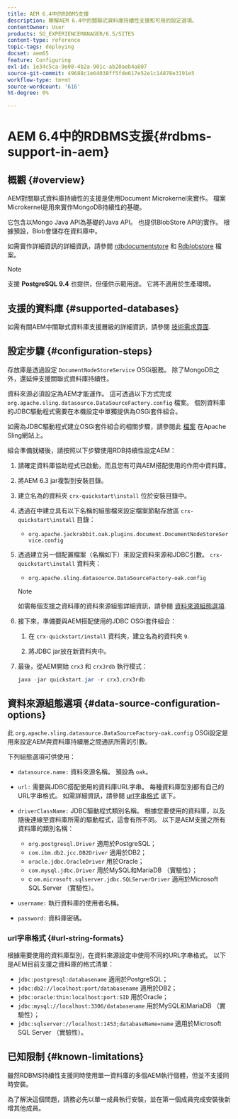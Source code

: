 ```yaml
---
title: AEM 6.4中的RDBMS支援
description: 瞭解AEM 6.4中的關聯式資料庫持續性支援和可用的設定選項。
contentOwner: User
products: SG_EXPERIENCEMANAGER/6.5/SITES
content-type: reference
topic-tags: deploying
docset: aem65
feature: Configuring
exl-id: 1e34c5ca-9e08-4b2a-901c-ab28aeb4a807
source-git-commit: 49688c1e64038ff5fde617e52e1c14878e3191e5
workflow-type: tm+mt
source-wordcount: '616'
ht-degree: 0%

---
```


# AEM 6.4中的RDBMS支援{#rdbms-support-in-aem}

## 概觀 {#overview}

AEM對關聯式資料庫持續性的支援是使用Document Microkernel來實作。 檔案Microkernel是用來實作MongoDB持續性的基礎。

它包含以Mongo Java API為基礎的Java API。 也提供BlobStore API的實作。 根據預設，Blob會儲存在資料庫中。

如需實作詳細資訊的詳細資訊，請參閱 [rdbdocumentstore](https://jackrabbit.apache.org/oak/docs/apidocs/org/apache/jackrabbit/oak/plugins/document/rdb/RDBDocumentStore.html) 和 [Rdblobstore](https://jackrabbit.apache.org/oak/docs/apidocs/org/apache/jackrabbit/oak/plugins/document/rdb/RDBBlobStore.html) 檔案。

>[!NOTE]
>
>支援 **PostgreSQL 9.4** 也提供，但僅供示範用途。 它將不適用於生產環境。

## 支援的資料庫 {#supported-databases}

如需有關AEM中關聯式資料庫支援層級的詳細資訊，請參閱 [技術需求頁面](/help/sites-deploying/technical-requirements.md).

## 設定步驟 {#configuration-steps}

存放庫是透過設定 `DocumentNodeStoreService` OSGi服務。 除了MongoDB之外，還延伸支援關聯式資料庫持續性。

資料來源必須設定為AEM才能運作。 這可透過以下方式完成 `org.apache.sling.datasource.DataSourceFactory.config` 檔案。 個別資料庫的JDBC驅動程式需要在本機設定中單獨提供為OSGi套件組合。

如需為JDBC驅動程式建立OSGi套件組合的相關步驟，請參閱此 [檔案](https://sling.apache.org/documentation/bundles/datasource-providers.html#convert-driver-jars-to-bundle) 在Apache Sling網站上。

組合準備就緒後，請按照以下步驟使用RDB持續性設定AEM：

1. 請確定資料庫協助程式已啟動，而且您有可與AEM搭配使用的作用中資料庫。
1. 將AEM 6.3 jar複製到安裝目錄。
1. 建立名為的資料夾 `crx-quickstart\install` 位於安裝目錄中。
1. 透過在中建立具有以下名稱的組態檔來設定檔案節點存放區 `crx-quickstart\install` 目錄：

   * `org.apache.jackrabbit.oak.plugins.document.DocumentNodeStoreService.config`

1. 透過建立另一個配置檔案（名稱如下）來設定資料來源和JDBC引數。 `crx-quickstart\install` 資料夾：

   * `org.apache.sling.datasource.DataSourceFactory-oak.config`

   >[!NOTE]
   >
   >如需每個支援之資料庫的資料來源組態詳細資訊，請參閱 [資料來源組態選項](/help/sites-deploying/rdbms-support-in-aem.md#data-source-configuration-options).

1. 接下來，準備要與AEM搭配使用的JDBC OSGi套件組合：

   1. 在 `crx-quickstart/install` 資料夾，建立名為的資料夾 `9`.

   1. 將JDBC jar放在新資料夾中。

1. 最後，從AEM開始 `crx3` 和 `crx3rdb` 執行模式：

   ```java
   java -jar quickstart.jar -r crx3,crx3rdb
   ```

## 資料來源組態選項 {#data-source-configuration-options}

此 `org.apache.sling.datasource.DataSourceFactory-oak.config` OSGi設定是用來設定AEM與資料庫持續層之間通訊所需的引數。

下列組態選項可供使用：

* `datasource.name:` 資料來源名稱。 預設為 `oak`。

* `url:` 需要與JDBC搭配使用的資料庫URL字串。 每種資料庫型別都有自己的URL字串格式。 如需詳細資訊，請參閱 [url字串格式](/help/sites-deploying/rdbms-support-in-aem.md#url-string-formats) 底下。

* `driverClassName:` JDBC驅動程式類別名稱。 根據您要使用的資料庫，以及隨後連線至資料庫所需的驅動程式，這會有所不同。 以下是AEM支援之所有資料庫的類別名稱：

   * `org.postgresql.Driver` 適用於PostgreSQL；
   * `com.ibm.db2.jcc.DB2Driver` 適用於DB2；
   * `oracle.jdbc.OracleDriver` 用於Oracle；
   * `com.mysql.jdbc.Driver` 用於MySQL和MariaDB （實驗性）；
   * c `om.microsoft.sqlserver.jdbc.SQLServerDriver` 適用於Microsoft SQL Server （實驗性）。

* `username:` 執行資料庫的使用者名稱。

* `password:` 資料庫密碼。

### url字串格式 {#url-string-formats}

根據需要使用的資料庫型別，在資料來源設定中使用不同的URL字串格式。 以下是AEM目前支援之資料庫的格式清單：

* `jdbc:postgresql:databasename` 適用於PostgreSQL；
* `jdbc:db2://localhost:port/databasename` 適用於DB2；
* `jdbc:oracle:thin:localhost:port:SID` 用於Oracle；
* `jdbc:mysql://localhost:3306/databasename` 用於MySQL和MariaDB （實驗性）；
* `jdbc:sqlserver://localhost:1453;databaseName=name` 適用於Microsoft SQL Server （實驗性）。

## 已知限制 {#known-limitations}

雖然RDBMS持續性支援同時使用單一資料庫的多個AEM執行個體，但並不支援同時安裝。

為了解決這個問題，請務必先以單一成員執行安裝，並在第一個成員完成安裝後新增其他成員。
